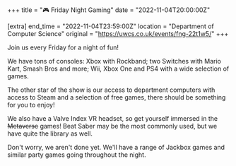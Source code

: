 +++
title = "🎮 Friday Night Gaming"
date = "2022-11-04T20:00:00Z"

[extra]
end_time = "2022-11-04T23:59:00Z"
location = "Department of Computer Science"
original = "https://uwcs.co.uk/events/fng-22t1w5/"
+++

Join us every Friday for a night of fun\!

We have tons of consoles: Xbox with Rockband; two Switches with Mario Kart, Smash Bros and more; Wii, Xbox One and PS4 with a wide selection of games.

The other star of the show is our access to department computers with access to Steam and a selection of free games, there should be something for you to enjoy\!

We also have a Valve Index VR headset, so get yourself immersed in the ~~Metaverse~~ games\! Beat Saber may be the most commonly used, but we have quite the library as well.

Don't worry, we aren't done yet. We'll have a range of Jackbox games and similar party games going throughout the night.

